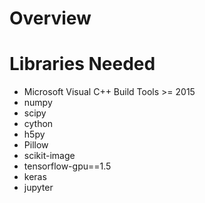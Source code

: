# Overview

# Libraries Needed
  - Microsoft Visual C++ Build Tools >= 2015
  - numpy
  - scipy
  - cython
  - h5py
  - Pillow
  - scikit-image
  - tensorflow-gpu==1.5
  - keras
  - jupyter
